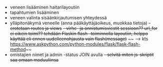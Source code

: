 - veneen lisääminen haitarilayoutiin
- tapahtumien lisääminen
- veneen valinta sisäänkirjautumisen yhteydessä
- ylläpitonäkymä veneelle (anna pääkäyttäjäoikeus, muokkaa tietoja)
~~- erotetaan routes ja views~~
~~- virhe- ja onnistumisviestit sessioon?? url_for ei oikein toimi?? tehdään Flaskin flash -toiminnolla layoutiin, helppo käyttää eli ennen uudelleenohjausta vain flash(message)~~
~~	--> kts https://www.askpython.com/python-modules/flask/flask-flash-method~~
- omistajien nimet ja admin -status JOIN avulla
~~- selvitä miten js-skriptit saa omaan moduuliinsa~~
